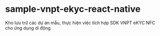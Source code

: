 # sample-vnpt-ekyc-react-native
Kho lưu trữ các dự án mẫu, thực hiện việc tích hợp SDK VNPT eKYC NFC cho ứng dụng di động
